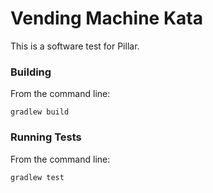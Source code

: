 # Vending Machine Kata

This is a software test for Pillar.

### Building

From the command line:

```
gradlew build
```

### Running Tests

From the command line:

```
gradlew test
```
